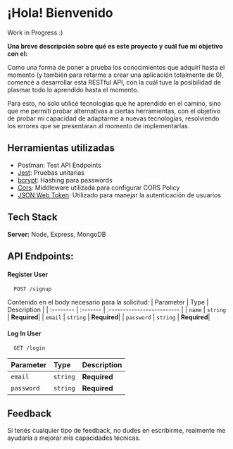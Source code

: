 
# ¡Hola! Bienvenido
Work in Progress :)


**Una breve descripción sobre qué es este proyecto y cuál fue mi objetivo con el:**

Como una forma de poner a prueba los conocimientos que adquirí hasta el momento (y también para retarme a crear una aplicación totalmente de 0), comencé a desarrollar esta RESTful API, con la cuál tuve la posibilidad de plasmar todo lo aprendido hasta el momento.

Para esto, no solo utilicé tecnologías que he aprendido en el camino, sino que me permití probar alternativas a ciertas herramientas, con el objetivo de probar mi capacidad de adaptarme a nuevas tecnologías, resolviendo los errores que se presentaran al momento de implementarlas.




## Herramientas utilizadas

 - Postman: Test API Endpoints
 - [Jest](https://www.npmjs.com/package/jest): Pruebas unitarias
 - [bcrypt](https://www.npmjs.com/package/bcrypt): Hashing para passwords
 - [Cors](https://www.npmjs.com/package/cors): Middleware utilizada para configurar CORS Policy
 - [JSON Web Token](https://www.npmjs.com/package/jsonwebtoken): Utilizado para manejar la autenticación de usuarios


## Tech Stack

**Server:** Node, Express, MongoDB


## API Endpoints:

#### Register User

```http
  POST /signup
```
Contenido en el body necesario para la solicitud:
| Parameter | Type     | Description                |
| :-------- | :------- | :------------------------- |
| `name` | `string` | **Required**|
| `email` | `string` | **Required**|
| `password` | `string` | **Required**|

#### Log In User

```http
  GET /login
```

| Parameter | Type     | Description                       |
| :-------- | :------- | :-------------------------------- |
| `email`      | `string` | **Required**|
| `password`      | `string` | **Required**|



## Feedback

Si tenés cualquier tipo de feedback, no dudes en escribirme, realmente me ayudaría a mejorar mis capacidades técnicas. 

